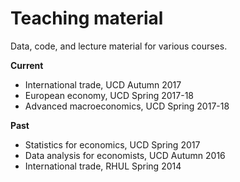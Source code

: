 # Teaching material

Data, code, and lecture material for various courses. 

**Current**
* International trade, UCD Autumn 2017 
* European economy, UCD Spring 2017-18
* Advanced macroeconomics, UCD Spring 2017-18

**Past**
* Statistics for economics, UCD Spring 2017
* Data analysis for economists, UCD Autumn 2016
* International trade, RHUL Spring 2014
